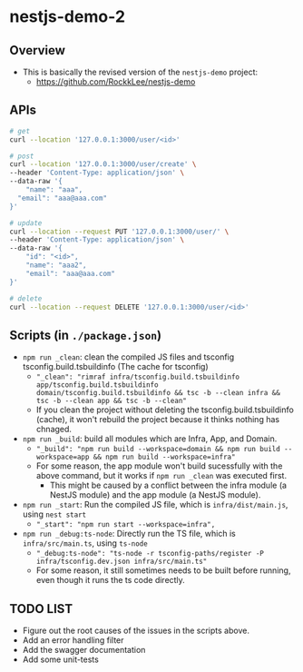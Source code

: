 # nestjs-demo-2
## Overview
- This is basically the revised version of the `nestjs-demo` project:
  - https://github.com/RockkLee/nestjs-demo

## APIs
```bash
# get
curl --location '127.0.0.1:3000/user/<id>'

# post
curl --location '127.0.0.1:3000/user/create' \
--header 'Content-Type: application/json' \
--data-raw '{
	"name": "aaa",
  "email": "aaa@aaa.com"
}'

# update
curl --location --request PUT '127.0.0.1:3000/user/' \
--header 'Content-Type: application/json' \
--data-raw '{
    "id": "<id>",
	"name": "aaa2",
    "email": "aaa@aaa.com"
}'

# delete
curl --location --request DELETE '127.0.0.1:3000/user/<id>'
```

## Scripts (in `./package.json`)
- `npm run _clean`: clean the compiled JS files and tsconfig tsconfig.build.tsbuildinfo (The cache for tsconfig)
  - `"_clean": "rimraf infra/tsconfig.build.tsbuildinfo app/tsconfig.build.tsbuildinfo domain/tsconfig.build.tsbuildinfo && tsc -b --clean infra && tsc -b --clean app && tsc -b --clean"`
  - If you clean the project without deleting the tsconfig.build.tsbuildinfo (cache), it won't rebuild the project because it thinks nothing has chnaged.
- `npm run _build`: build all modules which are Infra, App, and Domain.
  - `"_build": "npm run build --workspace=domain && npm run build --workspace=app && npm run build --workspace=infra"`
  - For some reason, the app module won't build sucessfully with the above command, but it works if `npm run _clean` was executed first.
    - This might be caused by a conflict between the infra module (a NestJS module) and the app module (a NestJS module).  
- `npm run _start`: Run the compiled JS file, which is `infra/dist/main.js`, using `nest start`
  - `"_start": "npm run start --workspace=infra",`
- `npm run _debug:ts-node`: Directly run the TS file, which is `infra/src/main.ts`, using `ts-node`
  - `"_debug:ts-node": "ts-node -r tsconfig-paths/register -P infra/tsconfig.dev.json infra/src/main.ts"`
  - For some reason, it still sometimes needs to be built before running, even though it runs the ts code directly.

## TODO LIST
- Figure out the root causes of the issues in the scripts above.
- Add an error handling filter
- Add the swagger documentation
- Add some unit-tests
